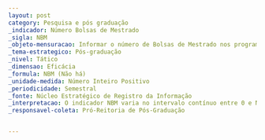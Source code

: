 ```yaml
---
layout: post
category: Pesquisa e pós graduação
_indicador: Número Bolsas de Mestrado 
_sigla: NBM
_objeto-mensuracao: Informar o número de Bolsas de Mestrado nos programas de pós-graduação da IFES
_tema-estrategico: Pós-graduação
_nivel: Tático
_dimensao: Eficácia
_formula: NBM (Não há)
_unidade-medida: Número Inteiro Positivo
_periodicidade: Semestral
_fonte: Núcleo Estratégico de Registro da Informação
_interpretacao: O indicador NBM varia no intervalo contínuo entre 0 e NAM, em que NAM é o número de alunos matriculados em Mestrado em todos os programas de pós-graduação da IFES. Quanto mais próximo de NAM, melhor.
_responsavel-coleta: Pró-Reitoria de Pós-Graduação


---
```


